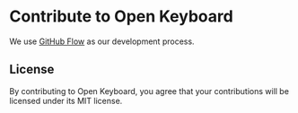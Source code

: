 # Contribute to Open Keyboard

We use [GitHub Flow] as our development process.

## License

By contributing to Open Keyboard, you agree that your contributions will be
licensed under its MIT license.

[GitHub Flow]: https://guides.github.com/introduction/flow/